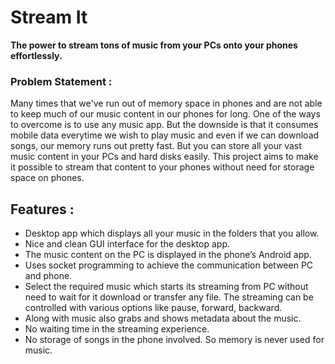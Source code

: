 # Stream It

**The power to stream tons of music from your PCs onto your phones effortlessly.**


### Problem Statement : 

Many times that we've run out of memory space in phones and are not able to keep much of our music content in our phones for long. One of the ways to overcome is to use any music app. But the downside is that it consumes mobile data everytime we wish to play music and even if we can download songs, our memory runs out pretty fast. But you can store all your vast music content in your PCs and hard disks easily. This project aims to make it possible to stream that content to your phones without need for storage space on phones. 



## Features : 

+ Desktop app which displays all your music in the folders that you allow. 
+ Nice and clean GUI interface for the desktop app.
+ The music content on the PC is displayed in the phone’s Android app. 
+ Uses socket programming to achieve the communication between PC and phone. 
+ Select the required music which starts its streaming from PC without need to wait for it download or transfer any file. 
The streaming can be controlled with various options like pause, forward, backward.
+ Along with music also grabs and shows metadata about the music. 
+ No waiting time in the streaming experience. 
+ No storage of songs in the phone involved. So memory is never used for music. 
